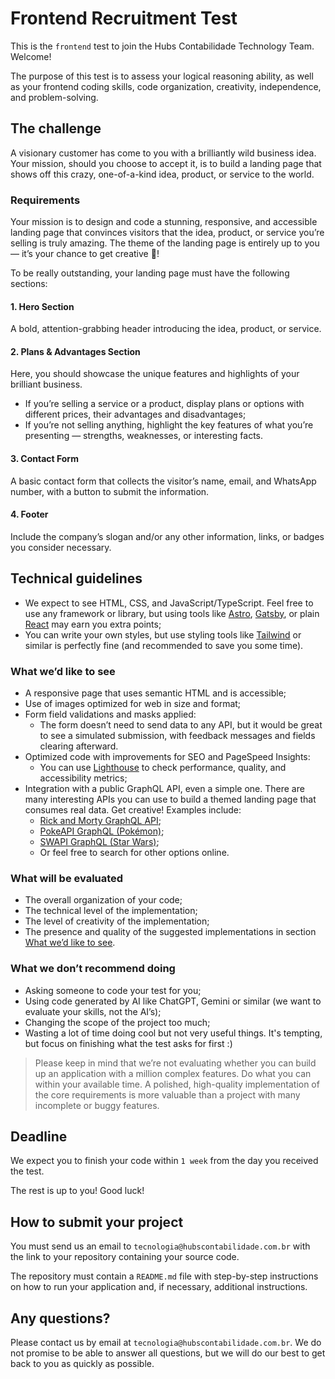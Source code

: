 # Frontend Recruitment Test

This is the `frontend` test to join the Hubs Contabilidade Technology Team. Welcome!

The purpose of this test is to assess your logical reasoning ability, as well as your frontend coding skills, code organization, creativity, independence, and problem-solving.

## The challenge

A visionary customer has come to you with a brilliantly wild business idea. Your mission, should you choose to accept it, is to build a landing page that shows off this crazy, one-of-a-kind idea, product, or service to the world.

### Requirements
Your mission is to design and code a stunning, responsive, and accessible landing page that convinces visitors that the idea, product, or service you’re selling is truly amazing. The theme of the landing page is entirely up to you — it’s your chance to get creative 🤩!

To be really outstanding, your landing page must have the following sections:

#### 1. Hero Section
A bold, attention-grabbing header introducing the idea, product, or service.

#### 2. Plans & Advantages Section
Here, you should showcase the unique features and highlights of your brilliant business.
- If you’re selling a service or a product, display plans or options with different prices, their advantages and disadvantages;
- If you’re not selling anything, highlight the key features of what you’re presenting — strengths, weaknesses, or interesting facts.

#### 3. Contact Form
A basic contact form that collects the visitor’s name, email, and WhatsApp number, with a button to submit the information.

#### 4. Footer
Include the company’s slogan and/or any other information, links, or badges you consider necessary.

## Technical guidelines

- We expect to see HTML, CSS, and JavaScript/TypeScript. Feel free to use any framework or library, but using tools like [Astro](https://astro.build/), [Gatsby](https://www.gatsbyjs.com/), or plain [React](https://react.dev/) may earn you extra points;
- You can write your own styles, but use styling tools like [Tailwind](https://tailwindcss.com/) or similar is perfectly fine (and recommended to save you some time).

### What we’d like to see

- A responsive page that uses semantic HTML and is accessible;
- Use of images optimized for web in size and format;
- Form field validations and masks applied:
  - The form doesn’t need to send data to any API, but it would be great to see a simulated submission, with feedback messages and fields clearing afterward.
- Optimized code with improvements for SEO and PageSpeed Insights:
  - You can use [Lighthouse](https://chromewebstore.google.com/detail/lighthouse/) to check performance, quality, and accessibility metrics;
- Integration with a public GraphQL API, even a simple one. There are many interesting APIs you can use to build a themed landing page that consumes real data. Get creative! Examples include:
  - [Rick and Morty GraphQL API](https://rickandmortyapi.com/graphql/);
  - [PokeAPI GraphQL (Pokémon)](https://graphql.pokeapi.co/v1beta2/console/);
  - [SWAPI GraphQL (Star Wars)](https://swapi-graphql.netlify.app/);
  - Or feel free to search for other options online.

### What will be evaluated

- The overall organization of your code;
- The technical level of the implementation;
- The level of creativity of the implementation;
- The presence and quality of the suggested implementations in section [What we’d like to see](#what-wed-like-to-see).

### What we don’t recommend doing

- Asking someone to code your test for you;
- Using code generated by AI like ChatGPT, Gemini or similar (we want to evaluate your skills, not the AI’s);
- Changing the scope of the project too much;
- Wasting a lot of time doing cool but not very useful things. It's tempting, but focus on finishing what the test asks for first :)

> Please keep in mind that we’re not evaluating whether you can build up an application with a million complex features. Do what you can within your available time. A polished, high-quality implementation of the core requirements is more valuable than a project with many incomplete or buggy features.

## Deadline

We expect you to finish your code within `1 week` from the day you received the test.

The rest is up to you! Good luck!

## How to submit your project

You must send us an email to `tecnologia@hubscontabilidade.com.br` with the link to your repository containing your source code.

The repository must contain a `README.md` file with step-by-step instructions on how to run your application and, if necessary, additional instructions.

## Any questions?

Please contact us by email at `tecnologia@hubscontabilidade.com.br`. We do not promise to be able to answer all questions, but we will do our best to get back to you as quickly as possible.
